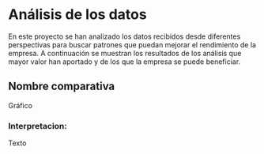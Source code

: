 # Análisis de los datos

En este proyecto se han analizado los datos recibidos desde diferentes perspectivas para buscar patrones que puedan mejorar el rendimiento de la empresa.
A continuación se muestran los resultados de los análisis que mayor valor han aportado y de los que la empresa se puede beneficiar.

## Nombre comparativa

Gráfico

### Interpretacion:
Texto